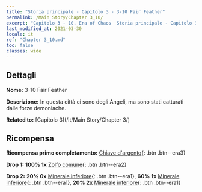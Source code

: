 ```yaml
---
title: "Storia principale - Capitolo 3 - 3-10 Fair Feather"
permalink: /Main Story/Chapter 3_10/
excerpt: "Capitolo 3 - 10. Era of Chaos  Storia principale - Capitolo 3_10. 3-10 Fair Feather"
last_modified_at: 2021-03-30
locale: it
ref: "Chapter 3_10.md"
toc: false
classes: wide
---
```


## Dettagli

 **Nome:** 3-10 Fair Feather

 **Descrizione:** In questa città ci sono degli Angeli, ma sono stati catturati dalle forze demoniache.

 **Related to:** [Capitolo 3](/it/Main Story/Chapter 3/)

## Ricompensa

 **Ricompensa primo completamento:** [Chiave d'argento](/it/Items/con_693/){: .btn .btn--era3}

 **Drop 1:** **100% 1x** [Zolfo comune](/it/Items/mat_9/){: .btn .btn--era2}

 **Drop 2:** **20% 0x** [Minerale inferiore](/it/Items/mat_1/){: .btn .btn--era1}, **60% 1x** [Minerale inferiore](/it/Items/mat_1/){: .btn .btn--era1}, **20% 2x** [Minerale inferiore](/it/Items/mat_1/){: .btn .btn--era1}

